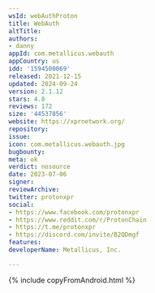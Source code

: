 ```yaml
---
wsId: webAuthProton
title: WebAuth
altTitle: 
authors:
- danny
appId: com.metallicus.webauth
appCountry: us
idd: '1594500069'
released: 2021-12-15
updated: 2024-09-24
version: 2.1.12
stars: 4.8
reviews: 172
size: '44537856'
website: https://xprnetwork.org/
repository: 
issue: 
icon: com.metallicus.webauth.jpg
bugbounty: 
meta: ok
verdict: nosource
date: 2023-07-06
signer: 
reviewArchive: 
twitter: protonxpr
social:
- https://www.facebook.com/protonxpr
- https://www.reddit.com/r/ProtonChain
- https://t.me/protonxpr
- https://discord.com/invite/B2QDmgf
features: 
developerName: Metallicus, Inc.

---
```


{% include copyFromAndroid.html %}
